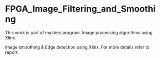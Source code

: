 FPGA_Image_Filtering_and_Smoothing
==================================

This work is part of masters program. Image processing algorithms using Xlinx.

Image smoothing & Edge detection using Xlinx. For more details refer to report. 
